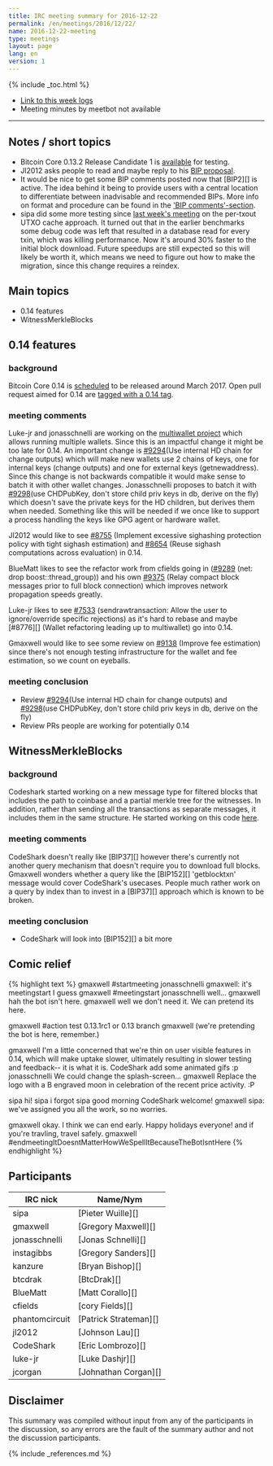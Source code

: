 ```yaml
---
title: IRC meeting summary for 2016-12-22
permalink: /en/meetings/2016/12/22/
name: 2016-12-22-meeting
type: meetings
layout: page
lang: en
version: 1
---
```

{% include _toc.html %}
 
- [Link to this week logs](https://botbot.me/freenode/bitcoin-core-dev/2016-12-22/?msg=78334610&page=2)
- Meeting minutes by meetbot not available
 
---

## Notes / short topics

- Bitcoin Core 0.13.2 Release Candidate 1 is [available](https://bitcoin.org/bin/bitcoin-core-0.13.2/test.rc1/) for testing.
- Jl2012 asks people to read and maybe reply to his [BIP proposal](https://github.com/jl2012/bips/blob/sighash/bip-sighash.mediawiki). 
- It would be nice to get some BIP comments posted now that [BIP2][] is active. The idea behind it being to provide users with a central location to differentiate between inadvisable and recommended BIPs. More info on format and procedure can be found in the ['BIP comments'-section](https://github.com/bitcoin/bips/blob/master/bip-0002.mediawiki#BIP_comments).
- sipa did some more testing since [last week's meeting](/en/meetings/2016/12/15/#notes--short-topics) on the per-txout UTXO cache approach. It turned out that in the earlier benchmarks some debug code was left that resulted in a database read for every txin, which was killing performance. Now it's around 30% faster to the initial block download. Future speedups are still expected so this will likely be worth it, which means we need to figure out how to make the migration, since this change requires a reindex.

## Main topics
 
- 0.14 features
- WitnessMerkleBlocks

## 0.14 features

### background

Bitcoin Core 0.14 is [scheduled](https://github.com/bitcoin/bitcoin/issues/8719) to be released around March 2017. Open pull request aimed for 0.14 are [tagged with a 0.14 tag](https://github.com/bitcoin/bitcoin/pulls?q=is%3Aopen+is%3Apr+milestone%3A0.14.0).

### meeting comments

Luke-jr and jonasschnelli are working on the [multiwallet project](https://github.com/bitcoin/bitcoin/projects/2) which allows running multiple wallets. Since this is an impactful change it might be too late for 0.14. An important change is [#9294][](Use internal HD chain for change outputs) which will make new wallets use 2 chains of keys, one for internal keys (change outputs) and one for external keys (getnewaddress). Since this change is not backwards compatible it would make sense to batch it with other wallet changes. Jonasschnelli proposes to batch it with [#9298][](use CHDPubKey, don't store child priv keys in db, derive on the fly) which doesn't save the private keys for the HD children, but derives them when needed. Something like this will be needed if we once like to support a process handling the keys like GPG agent or hardware wallet.

Jl2012 would like to see [#8755][] (Implement excessive sighashing protection policy with tight sighash estimation) and [#8654][] (Reuse sighash computations across evaluation) in 0.14.

BlueMatt likes to see the refactor work from cfields going in ([#9289][] (net: drop boost::thread_group)) and his own [#9375][] (Relay compact block messages prior to full block connection) which improves network propagation speeds greatly.

Luke-jr likes to see [#7533][] (sendrawtransaction: Allow the user to ignore/override specific rejections) as it's hard to rebase and maybe [#8776][] (Wallet refactoring leading up to multiwallet) go into 0.14.

Gmaxwell would like to see some review on [#9138][] (Improve fee estimation) since there's not enough testing infrastructure for the wallet and fee estimation, so we count on eyeballs.

### meeting conclusion

- Review [#9294][](Use internal HD chain for change outputs) and [#9298][](use CHDPubKey, don't store child priv keys in db, derive on the fly)
- Review PRs people are working for potentially 0.14 

## WitnessMerkleBlocks

### background

Codeshark started working on a new message type for filtered blocks that includes the path to coinbase and a partial merkle tree for the witnesses. In addition, rather than sending all the transactions as separate messages, it includes them in the same structure. He started working on this code [here](https://github.com/bitcoin/bitcoin/compare/master...CodeShark:WitnessMerkleBlock2).

### meeting comments

CodeShark doesn't really like [BIP37][] however there's currently not another query mechanism that doesn't require you to download full blocks. Gmaxwell wonders whether a query like the [BIP152][] 'getblocktxn' message would cover CodeShark's usecases. People much rather work on a query by index than to invest in a [BIP37][] approach which is known to be broken. 

### meeting conclusion

- CodeShark will look into [BIP152][] a bit more

## Comic relief

{% highlight text %}
gmaxwell          #startmeeting
jonasschnelli     gmaxwell: it's meetingstart I guess
gmaxwell          #meetingstart
jonasschnelli     well...
gmaxwell          hah the bot isn't here.
gmaxwell          well we don't need it. We can pretend its here.

gmaxwell          #action test 0.13.1rc1 or 0.13 branch
gmaxwell          (we're pretending the bot is here, remember.)

gmaxwell          I'm a little concerned that we're thin on user visible features in 0.14, which will make uptake slower, ultimately resulting in slower testing and feedback-- it is what it is.
CodeShark         add some animated gifs :p
jonasschnelli     We could change the splash-screen...
gmaxwell          Replace the logo with a B engraved moon in celebration of the recent price activity. :P

sipa              hi!
sipa              i forgot
sipa              good morning
CodeShark         welcome!
gmaxwell          sipa: we've assigned you all the work, so no worries.

gmaxwell          okay. I think we can end early. Happy holidays everyone! and if you're travling, travel safely.
gmaxwell          #endmeetingItDoesntMatterHowWeSpellItBecauseTheBotIsntHere
{% endhighlight %}

## Participants
 
| IRC nick        | Name/Nym                  |
|-----------------|---------------------------|
| sipa            | [Pieter Wuille][]         |
| gmaxwell        | [Gregory Maxwell][]       |
| jonasschnelli   | [Jonas Schnelli][]        |
| instagibbs      | [Gregory Sanders][]       |
| kanzure         | [Bryan Bishop][]          |
| btcdrak         | [BtcDrak][]               |
| BlueMatt        | [Matt Corallo][]          |
| cfields         | [cory Fields][]           |
| phantomcircuit  | [Patrick Strateman][]     |
| jl2012          | [Johnson Lau][]           |
| CodeShark       | [Eric Lombrozo][]         |
| luke-jr         | [Luke Dashjr][]           |
| jcorgan         | [Johnathan Corgan][]      |

## Disclaimer
 
This summary was compiled without input from any of the participants in the discussion, so any errors are the fault of the summary author and not the discussion participants.

[#9294]: https://github.com/bitcoin/bitcoin/pull/9294
[#9298]: https://github.com/bitcoin/bitcoin/pull/9298
[#8755]: https://github.com/bitcoin/bitcoin/pull/8755
[#8654]: https://github.com/bitcoin/bitcoin/pull/8654
[#9289]: https://github.com/bitcoin/bitcoin/pull/9289
[#9375]: https://github.com/bitcoin/bitcoin/pull/9375
[#7533]: https://github.com/bitcoin/bitcoin/pull/7533
[#9138]: https://github.com/bitcoin/bitcoin/pull/9138

{% include _references.md %}
